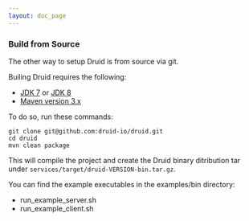 ```yaml
---
layout: doc_page
---
```


### Build from Source

The other way to setup Druid is from source via git.

Builing Druid requires the following:
- [JDK 7](http://www.oracle.com/technetwork/java/javase/downloads/jdk7-downloads-1880260.html)
  or [JDK 8](http://www.oracle.com/technetwork/java/javase/downloads/jdk8-downloads-2133151.html)
- [Maven version 3.x](http://maven.apache.org/download.cgi)

To do so, run these commands:

```
git clone git@github.com:druid-io/druid.git
cd druid
mvn clean package
```

This will compile the project and create the Druid binary ditribution tar under
`services/target/druid-VERSION-bin.tar.gz`.

You can find the example executables in the examples/bin directory:

* run_example_server.sh
* run_example_client.sh
